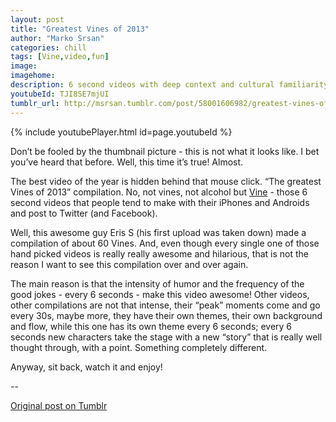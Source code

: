 ```yaml
---
layout: post
title: "Greatest Vines of 2013"
author: "Marko Srsan"
categories: chill
tags: [Vine,video,fun]
image: 
imagehome: 
description: 6 second videos with deep context and cultural familiarity have become popular - here are the top ones from 2013.
youtubeId: TJI8SE7mjUI
tumblr_url: http://msrsan.tumblr.com/post/58001606982/greatest-vines-of-2013
---
```


{% include youtubePlayer.html id=page.youtubeId %}

Don’t be fooled by the thumbnail picture - this is not what it looks like. I bet you’ve heard that before. Well, this time it’s true! Almost.

The best video of the year is hidden behind that mouse click. “The greatest Vines of 2013” compilation. No, not vines, not alcohol but [Vine](https://vine.co/) - those 6 second videos that people tend to make with their iPhones and Androids and post to Twitter (and Facebook). 

Well, this awesome guy Eris S (his first upload was taken down) made a compilation of about 60 Vines. And, even though every single one of those hand picked videos is really really awesome and hilarious, that is not the reason I want to see this compilation over and over again.

The main reason is that the intensity of humor and the frequency of the good jokes - every 6 seconds - make this video awesome! Other videos, other compilations are not that intense, their “peak” moments come and go every 30s, maybe more, they have their own themes, their own background and flow, while this one has its own theme every 6 seconds; every 6 seconds new characters take the stage with a new “story” that is really well thought through, with a point. Something completely different.

Anyway, sit back, watch it and enjoy! 

--

[Original post on Tumblr](http://msrsan.tumblr.com/post/58001606982/greatest-vines-of-2013)